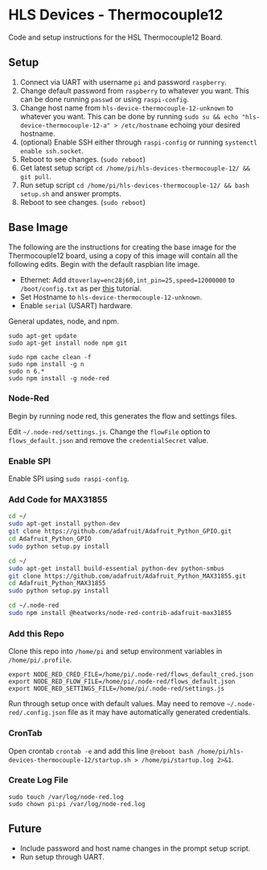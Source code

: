 # HLS Devices - Thermocouple12
Code and setup instructions for the HSL Thermocouple12 Board.

## Setup

1. Connect via UART with username `pi` and password `raspberry`.
2. Change default password from `raspberry` to whatever you want. This can be done running `passwd` or using `raspi-config`.
3. Change host name from `hls-device-thermocouple-12-unknown` to whatever you want. This can be done by running `sudo su && echo "hls-device-thermocouple-12-a" > /etc/hostname` echoing your desired hostname.
4. (optional) Enable SSH either through `raspi-config` or running `systemctl enable ssh.socket`.
5. Reboot to see changes. (`sudo reboot`)
6. Get latest setup script `cd /home/pi/hls-devices-thermocouple-12/ && git pull`.
7. Run setup script `cd /home/pi/hls-devices-thermocouple-12/ && bash setup.sh` and answer prompts.
8. Reboot to see changes. (`sudo reboot`)

## Base Image
The following are the instructions for creating the base image for the Thermocouple12 board, using a copy of this image will contain all the following edits. Begin with the default raspbian lite image.

- Ethernet: Add `dtoverlay=enc28j60,int_pin=25,speed=12000000` to `/boot/config.txt` as per [this](http://raspi.tv/2015/ethernet-on-pi-zero-how-to-put-an-ethernet-port-on-your-pi) tutorial. 
- Set Hostname to `hls-device-thermocouple-12-unknown`.
- Enable `serial` (USART) hardware.

General updates, node, and npm.

```
sudo apt-get update
sudo apt-get install node npm git

sudo npm cache clean -f
sudo npm install -g n
sudo n 6.* 
sudo npm install -g node-red
```

### Node-Red

Begin by running node red, this generates the flow and settings files.

Edit `~/.node-red/settings.js`. Change the `flowFile` option to `flows_default.json` and remove the `credentialSecret` value.

### Enable SPI

Enable SPI using `sudo raspi-config`.

### Add Code for MAX31855

```bash
cd ~/
sudo apt-get install python-dev
git clone https://github.com/adafruit/Adafruit_Python_GPIO.git
cd Adafruit_Python_GPIO
sudo python setup.py install

cd ~/
sudo apt-get install build-essential python-dev python-smbus
git clone https://github.com/adafruit/Adafruit_Python_MAX31855.git
cd Adafruit_Python_MAX31855
sudo python setup.py install

cd ~/.node-red
sudo npm install @heatworks/node-red-contrib-adafruit-max31855

```

### Add this Repo

Clone this repo into `/home/pi` and setup environment variables in `/home/pi/.profile`.

```
export NODE_RED_CRED_FILE=/home/pi/.node-red/flows_default_cred.json
export NODE_RED_FLOW_FILE=/home/pi/.node-red/flows_default.json
export NODE_RED_SETTINGS_FILE=/home/pi/.node-red/settings.js
```

Run through setup once with default values. May need to remove `~/.node-red/.config.json` file as it may have automatically generated credentials.

### CronTab

Open crontab `crontab -e` and add this line `@reboot bash /home/pi/hls-devices-thermocouple-12/startup.sh > /home/pi/startup.log 2>&1`.

### Create Log File

```
sudo touch /var/log/node-red.log
sudo chown pi:pi /var/log/node-red.log 
```

## Future

- Include password and host name changes in the prompt setup script.
- Run setup through UART.